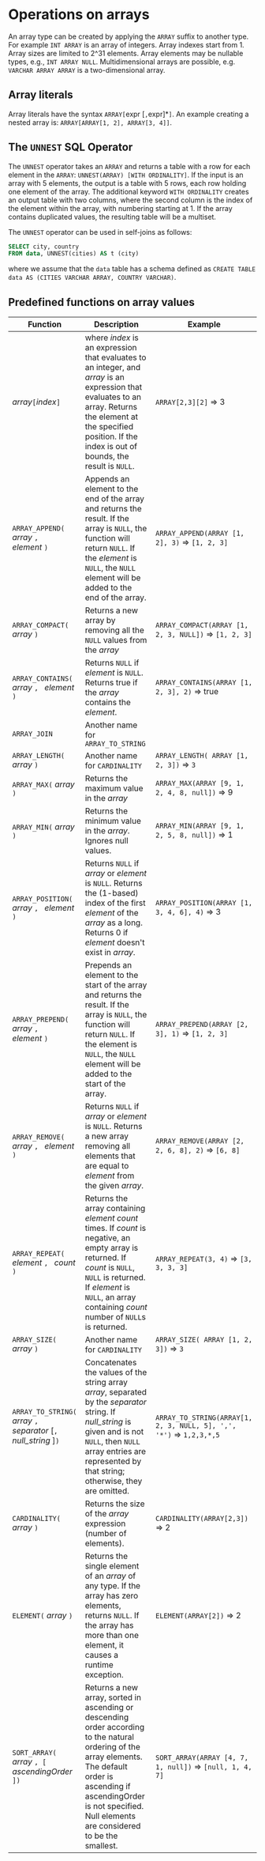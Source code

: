 # Operations on arrays

An array type can be created by applying the `ARRAY` suffix to
another type.  For example `INT ARRAY` is an array of integers.
Array indexes start from 1.  Array sizes are limited to 2^31 elements.
Array elements may be nullable types, e.g., `INT ARRAY NULL`.
Multidimensional arrays are possible, e.g. `VARCHAR ARRAY ARRAY`
is a two-dimensional array.

## Array literals

Array literals have the syntax `ARRAY[`expr [`,`expr]*`]`.  An example
creating a nested array is: `ARRAY[ARRAY[1, 2], ARRAY[3, 4]]`.

## The `UNNEST` SQL Operator

The `UNNEST` operator takes an `ARRAY` and returns a table with a
row for each element in the `ARRAY`: `UNNEST(ARRAY) [WITH
ORDINALITY]`.  If the input is an array with 5 elements, the output
is a table with 5 rows, each row holding one element of the array.
The additional keyword `WITH ORDINALITY` creates an output table
with two columns, where the second column is the index of the element
within the array, with numbering starting at 1.  If the array contains
duplicated values, the resulting table will be a multiset.

The `UNNEST` operator can be used in self-joins as follows:

```sql
SELECT city, country
FROM data, UNNEST(cities) AS t (city)
```

where we assume that the `data` table has a schema defined
as `CREATE TABLE data AS (CITIES VARCHAR ARRAY, COUNTRY VARCHAR)`.

## Predefined functions on array values


| Function                                                             | Description                                                                                                                                                                                                                               | Example                                                             |
|----------------------------------------------------------------------|-------------------------------------------------------------------------------------------------------------------------------------------------------------------------------------------------------------------------------------------|---------------------------------------------------------------------|
| _array_`[`_index_`]`                                                 | where _index_ is an expression that evaluates to an integer, and _array_ is an expression that evaluates to an array. Returns the element at the specified position. If the index is out of bounds, the result is `NULL`.                 | `ARRAY[2,3][2]` => 3                                                |
| `ARRAY_APPEND(` _array_ `,  ` _element_ `)`                          | Appends an element to the end of the array and returns the result. If the array is `NULL`, the function will return `NULL`. If the _element_ is `NULL`, the `NULL` element will be added to the end of the array.                         | `ARRAY_APPEND(ARRAY [1, 2], 3)` => `[1, 2, 3]`                      |
| `ARRAY_COMPACT(` _array_ `)`                                         | Returns a new array by removing all the `NULL` values from the _array_                                                                                                                                                                    | `ARRAY_COMPACT(ARRAY [1, 2, 3, NULL])` => `[1, 2, 3]`               |
| `ARRAY_CONTAINS(` _array_ `, ` _element_ `)`                         | Returns `NULL` if _element_ is `NULL`. Returns true if the _array_ contains the _element_.                                                                                                                                                | `ARRAY_CONTAINS(ARRAY [1, 2, 3], 2)` => true                        |
| `ARRAY_JOIN`                                                         | Another name for `ARRAY_TO_STRING`                                                                                                                                                                                                        |                                                                     |
| `ARRAY_LENGTH(` _array_ `)`                                          | Another name for `CARDINALITY`                                                                                                                                                                                                            | `ARRAY_LENGTH( ARRAY [1, 2, 3])` => `3`                             |
| `ARRAY_MAX(` _array_ `)`                                             | Returns the maximum value in the _array_                                                                                                                                                                                                  | `ARRAY_MAX(ARRAY [9, 1, 2, 4, 8, null])` => 9                       | 
| `ARRAY_MIN(` _array_ `)`                                             | Returns the minimum value in the _array_. Ignores null values.                                                                                                                                                                            | `ARRAY_MIN(ARRAY [9, 1, 2, 5, 8, null])` => 1                       |
| `ARRAY_POSITION(` _array_ `, ` _element_ `)`                         | Returns `NULL` if _array_ or _element_ is `NULL`. Returns the (1-based) index of the first _element_ of the _array_ as a long. Returns 0 if _element_ doesn't exist in _array_.                                                           | `ARRAY_POSITION(ARRAY [1, 3, 4, 6], 4)` => 3                        |
| `ARRAY_PREPEND(` _array_ `,  ` _element_ `)`                         | Prepends an element to the start of the array and returns the result. If the array is `NULL`, the function will return `NULL`. If the element is `NULL`, the `NULL` element will be added to the start of the array.                      | `ARRAY_PREPEND(ARRAY [2, 3], 1)` => `[1, 2, 3]`                     |
| `ARRAY_REMOVE(` _array_ `, ` _element_ `)`                           | Returns `NULL` if _array_ or _element_ is `NULL`. Returns a new array removing all elements that are equal to _element_ from the given _array_.                                                                                           | `ARRAY_REMOVE(ARRAY [2, 2, 6, 8], 2)` => `[6, 8]`                   |
| `ARRAY_REPEAT(` _element_ `, ` _count_ `)`                           | Returns the array containing _element_ _count_ times. If _count_ is negative, an empty array is returned. If _count_ is `NULL`, `NULL` is returned. If _element_ is `NULL`, an array containing _count_ number of `NULL`s is returned.    | `ARRAY_REPEAT(3, 4)` => `[3, 3, 3, 3]`                              |
| `ARRAY_SIZE(` _array_ `)`                                            | Another name for `CARDINALITY`                                                                                                                                                                                                            | `ARRAY_SIZE( ARRAY [1, 2, 3])` => `3`                               |
| `ARRAY_TO_STRING(` _array_ `, ` _separator_ [`, ` _null_string_ ]`)` | Concatenates the values of the string array _array_, separated by the _separator_ string. If _null_string_ is given and is not `NULL`, then `NULL` array entries are represented by that string; otherwise, they are omitted.             | `ARRAY_TO_STRING(ARRAY[1, 2, 3, NULL, 5], ',', '*')` => `1,2,3,*,5` |
| `CARDINALITY(` _array_ `)`                                           | Returns the size of the _array_ expression (number of elements).                                                                                                                                                                          | `CARDINALITY(ARRAY[2,3])` => 2                                      |
| `ELEMENT(` _array_ `)`                                               | Returns the single element of an _array_ of any type. If the array has zero elements, returns `NULL`. If the array has more than one element, it causes a runtime exception.                                                              | `ELEMENT(ARRAY[2])` => 2                                            |
| `SORT_ARRAY(` _array_ `, [` _ascendingOrder_ `])`                    | Returns a new array, sorted in ascending or descending order according to the natural ordering of the array elements. The default order is ascending if ascendingOrder is not specified. Null elements are considered to be the smallest. | `SORT_ARRAY(ARRAY [4, 7, 1, null])` => `[null, 1, 4, 7]`            | 
